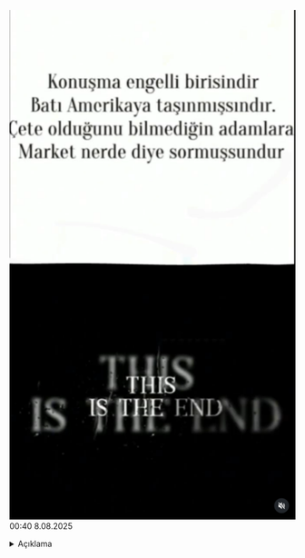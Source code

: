 ![](https://raw.githubusercontent.com/ElaConeUmutDeniz/MizahimBen/refs/heads/main/mizahimben_officalmizahlar/8.08.2025%2000%3A40%20gnagster.png)
<time>00:40 8.08.2025</time> <details> Amerika batısında (örnek los angeles), el işaretleri gangsterlere savaş açmak demektir
        <summary>Açıklama</summary>
    </details>
